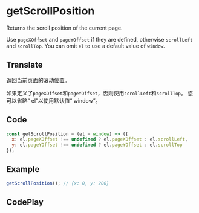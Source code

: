 # getScrollPosition

Returns the scroll position of the current page.

Use `pageXOffset` and `pageYOffset` if they are defined, otherwise `scrollLeft` and `scrollTop`.
You can omit `el` to use a default value of `window`.

## Translate

返回当前页面的滚动位置。

如果定义了`pageXOffset`和`pageYOffset`，否则使用`scrollLeft`和`scrollTop`。
您可以省略“ el”以使用默认值“ window”。

## Code

```js
const getScrollPosition = (el = window) => ({
  x: el.pageXOffset !== undefined ? el.pageXOffset : el.scrollLeft,
  y: el.pageYOffset !== undefined ? el.pageYOffset : el.scrollTop
});
```

## Example

```js
getScrollPosition(); // {x: 0, y: 200}
```

## CodePlay

<template>
  <code-play codeplay-id="" />
</template>
